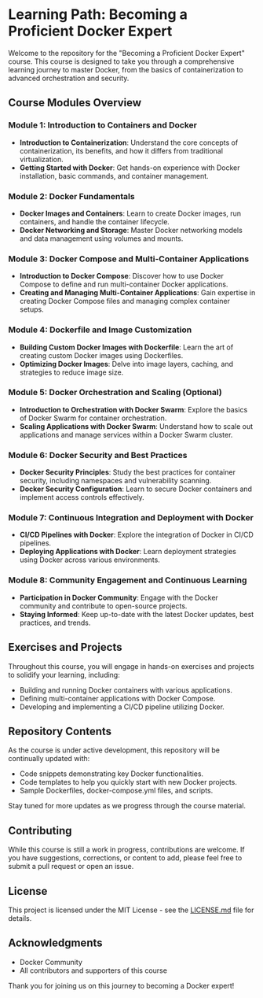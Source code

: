 # Learning Path: Becoming a Proficient Docker Expert

Welcome to the repository for the "Becoming a Proficient Docker Expert" course. This course is designed to take you through a comprehensive learning journey to master Docker, from the basics of containerization to advanced orchestration and security.

## Course Modules Overview

### Module 1: Introduction to Containers and Docker
- **Introduction to Containerization**: Understand the core concepts of containerization, its benefits, and how it differs from traditional virtualization.
- **Getting Started with Docker**: Get hands-on experience with Docker installation, basic commands, and container management.

### Module 2: Docker Fundamentals
- **Docker Images and Containers**: Learn to create Docker images, run containers, and handle the container lifecycle.
- **Docker Networking and Storage**: Master Docker networking models and data management using volumes and mounts.

### Module 3: Docker Compose and Multi-Container Applications
- **Introduction to Docker Compose**: Discover how to use Docker Compose to define and run multi-container Docker applications.
- **Creating and Managing Multi-Container Applications**: Gain expertise in creating Docker Compose files and managing complex container setups.

### Module 4: Dockerfile and Image Customization
- **Building Custom Docker Images with Dockerfile**: Learn the art of creating custom Docker images using Dockerfiles.
- **Optimizing Docker Images**: Delve into image layers, caching, and strategies to reduce image size.

### Module 5: Docker Orchestration and Scaling (Optional)
- **Introduction to Orchestration with Docker Swarm**: Explore the basics of Docker Swarm for container orchestration.
- **Scaling Applications with Docker Swarm**: Understand how to scale out applications and manage services within a Docker Swarm cluster.

### Module 6: Docker Security and Best Practices
- **Docker Security Principles**: Study the best practices for container security, including namespaces and vulnerability scanning.
- **Docker Security Configuration**: Learn to secure Docker containers and implement access controls effectively.

### Module 7: Continuous Integration and Deployment with Docker
- **CI/CD Pipelines with Docker**: Explore the integration of Docker in CI/CD pipelines.
- **Deploying Applications with Docker**: Learn deployment strategies using Docker across various environments.

### Module 8: Community Engagement and Continuous Learning
- **Participation in Docker Community**: Engage with the Docker community and contribute to open-source projects.
- **Staying Informed**: Keep up-to-date with the latest Docker updates, best practices, and trends.

## Exercises and Projects

Throughout this course, you will engage in hands-on exercises and projects to solidify your learning, including:

- Building and running Docker containers with various applications.
- Defining multi-container applications with Docker Compose.
- Developing and implementing a CI/CD pipeline utilizing Docker.

## Repository Contents

As the course is under active development, this repository will be continually updated with:

- Code snippets demonstrating key Docker functionalities.
- Code templates to help you quickly start with new Docker projects.
- Sample Dockerfiles, docker-compose.yml files, and scripts.

Stay tuned for more updates as we progress through the course material.

## Contributing

While this course is still a work in progress, contributions are welcome. If you have suggestions, corrections, or content to add, please feel free to submit a pull request or open an issue.

## License

This project is licensed under the MIT License - see the [LICENSE.md](LICENSE.md) file for details.

## Acknowledgments

- Docker Community
- All contributors and supporters of this course

Thank you for joining us on this journey to becoming a Docker expert!
